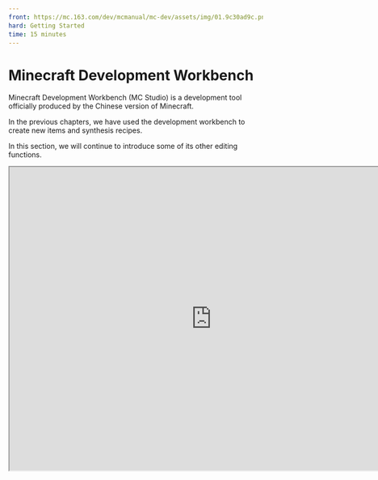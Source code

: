 ```yaml
--- 
front: https://mc.163.com/dev/mcmanual/mc-dev/assets/img/01.9c30ad9c.png 
hard: Getting Started 
time: 15 minutes 
--- 
```

# Minecraft Development Workbench 

Minecraft Development Workbench (MC Studio) is a development tool officially produced by the Chinese version of Minecraft. 

In the previous chapters, we have used the development workbench to create new items and synthesis recipes. 

In this section, we will continue to introduce some of its other editing functions. 

<iframe src="https://cc.163.com/act/m/daily/iframeplayer/?id=62ce5180a240f794f8c2c801" width="800" height="600" allow="fullscreen"/> 

## Level Editor 

The main functions of the level editor are 

- Display of the map (scene) 
- Place instances in the scene, that is, instantiate the preset 
- Display of instances and adjustment of coordinate transformation 
- Editing the properties of instances 

### Stage 

The stage lists all instances existing in the scene. 

After selecting an instance in the stage, the game window in the middle will highlight the game element represented by the instance you selected, and display the specific properties in the property window on the right. 

For example, the mud in the picture is a block preset. 

![](./images/01.png) 

### Preset Library 

The preset library shows all presets that can be used in the level editor. After the preset is dragged into the game window, it will be instantiated. 

For example, after dragging a special effect preset (Effect0 in the screenshot) into the game, you can see it being played in the game. 

![](./images/02.png) 

Drag another special effect into the game, and switch back to the stage panel, you can see that there are two Effect0s on the stage. 

![](./images/03.png) 

## Preset Editor 


As mentioned in the level editor just now, the level editor is mainly an editor that combines presets into the game. 

And our preset editor, as the name implies, is an editor used to edit presets. 

For example, we combine two presets in the preset editor, and combine the special effects and mud presets together. 

![](./images/04.png) 

Switching back to the level editor, you can see that all mud blocks have become mud with special effects edited in the preset. 

![](./images/05.png) 

## Map Editor 

The map editor can edit the map in the game. 

![](./images/06.png) 

The map editor is mainly composed of a game window, menu bar, and toolbar. 

We can use WASD and mouse to move the perspective and position in the game window. 

And use tools to edit the game map. 

### Brush Tool 

For example, when using the brush tool, we can choose the block and brush type we need, and then make buildings directly in the game like painting. 

![](./images/07.png) 

### Terrain Tool 

You can also use the terrain tool to modify the terrain. 

| Before modification | After modification | 
| -------------------- | -------------------- | 
| ![](./images/08.png) | ![](./images/09.png) | 

### Material 

We can also save part of the building in a certain archive as material and export it to other archives for use. 

![](./images/10.png) 

## Interface Editor 

The interface editor can be used to create interfaces. 

The interfaces in my world are all composed of json files, and the syntax of directly editing json files is relatively complicated, and the editing effect cannot be seen in real time. 


Therefore, using the interface editor can greatly reduce the workload of writing interfaces. 

![](./images/11.png) 

In the interface editor, it is mainly composed of component bar, space structure, interface file list, properties, resource management, and preview interface. 

We can select the interface components we need at the top and drag them to the position we need, and then the various components form the window in the game. 

## Special Effects Editor 

The special effects editor can edit the NetEase version special effects and attach them to the skeleton model. 

> Little knowledge: 
> 
> Skeleton model refers to the fbx model made by 3d software such as Blender 
> 
> The model made by BlockBench is called the Bedrock Edition model 

![](./images/12.png) 

## Logic Editor 

The logic editor can use graphical programming to write the logic code of the module. 

![](./images/13.png) 

